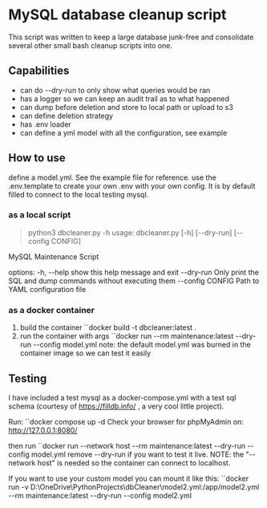 # MySQL database cleanup script
This script was written to keep a large database junk-free and consolidate several other small bash cleanup scripts into one. 

## Capabilities
 - can do --dry-run to only show what queries would be ran
 - has a logger so we can keep an audit trail as to what happened
 - can dump before deletion and store to local path or upload to s3
 - can define deletion strategy
 - has .env loader
 - can define a yml model with all the configuration, see example

## How to use
define a model.yml. See the example file for reference.
use the .env.template to create your own .env with your own config. It is by default filled to connect to the local testing mysql.

### as a local script
>python3 dbcleaner.py -h
usage: dbcleaner.py [-h] [--dry-run] [--config CONFIG]

MySQL Maintenance Script

options:
  -h, --help       show this help message and exit
  --dry-run        Only print the SQL and dump commands without executing them
  --config CONFIG  Path to YAML configuration file

### as a docker container
1. build the container
``docker build -t dbcleaner:latest .
2. run the container with args
``docker run --rm maintenance:latest --dry-run --config model.yml
note: the default model.yml was burned in the container image so we can test it easily

## Testing
I have included a test mysql as a docker-compose.yml with a test sql schema (courtesy of https://filldb.info/ , a very cool little project).

Run:
``docker compose up -d
Check your browser for phpMyAdmin on:
http://127.0.0.1:8080/

then run
``docker run  --network host --rm maintenance:latest --dry-run --config model.yml
remove --dry-run if you want to test it live. NOTE: the "--network host" is needed so the container can connect to localhost.


If you want to use your custom model you can mount it like this:
``docker run   -v D:\OneDrive\PythonProjects\dbCleaner\model2.yml:/app/model2.yml --rm maintenance:latest --dry-run --config model2.yml
